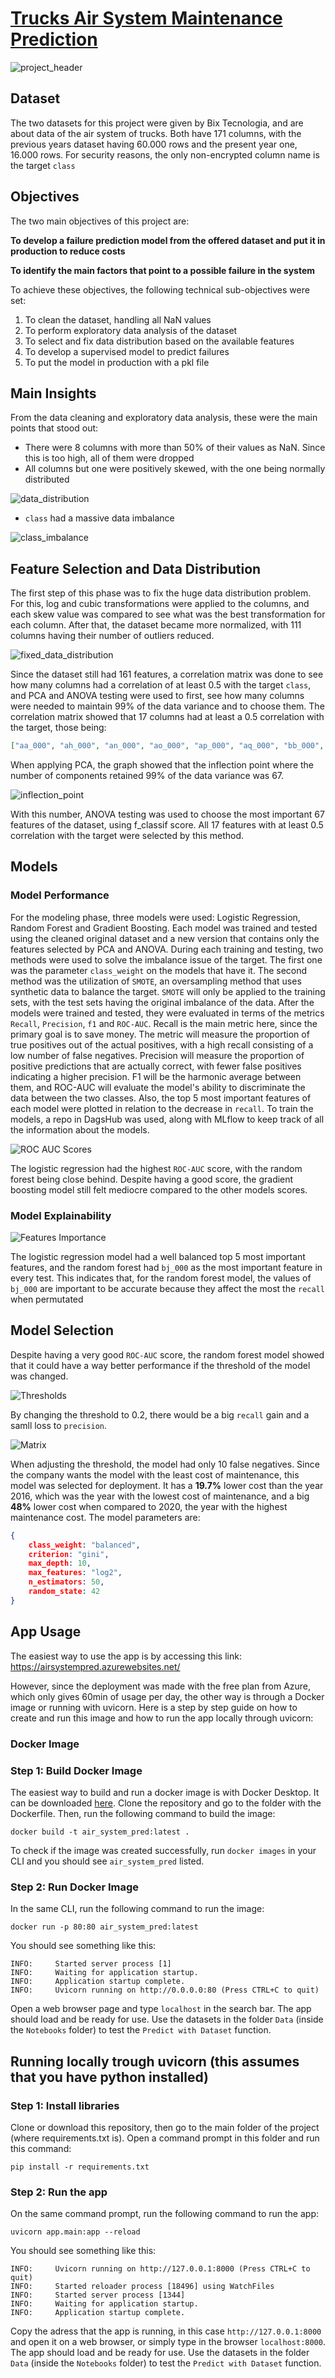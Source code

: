 # [Trucks Air System Maintenance Prediction](https://airsystempred.azurewebsites.net/)

![project_header](images/header.png)

## Dataset
The two datasets for this project were given by Bix Tecnologia, and are about data of the air system of trucks.
Both have 171 columns, with the previous years dataset having 60.000 rows and the present year one, 16.000 rows.
For security reasons, the only non-encrypted column name is the target `class`

## Objectives
The two main objectives of this project are:

**To develop a failure prediction model from the offered dataset and put it in production to reduce costs**

**To identify the main factors that point to a possible failure in the system**

To achieve these objectives, the following technical sub-objectives were set:

1. To clean the dataset, handling all NaN values
2. To perform exploratory data analysis of the dataset
3. To select and fix data distribution based on the available features
4. To develop a supervised model to predict failures
5. To put the model in production with a pkl file

## Main Insights
From the data cleaning and exploratory data analysis, these were the main points that stood out:
- There were 8 columns with more than 50% of their values as NaN. Since this is too high, all of them were dropped
- All columns but one were positively skewed, with the one being normally distributed

![data_distribution](images/data_distribution.png)
  
- `class` had a massive data imbalance

![class_imbalance](images/class_imbalance.png)

## Feature Selection and Data Distribution
The first step of this phase was to fix the huge data distribution problem. For this, log and cubic transformations were applied to the columns, and each skew value was compared to see what was the best transformation for each column. After that, the dataset became more normalized, with 111 columns having their number of outliers reduced.

![fixed_data_distribution](images/fixed_data_distribution.png)

Since the dataset still had 161 features, a correlation matrix was done to see how many columns had a correlation of at least 0.5 with the target `class`, and PCA and ANOVA testing were used to first, see how many columns were needed to maintain 99% of the data variance and to choose them. The correlation matrix showed that 17 columns had at least a 0.5 correlation with the target, those being:

```json
["aa_000", "ah_000", "an_000", "ao_000", "ap_000", "aq_000", "bb_000", "bg_000", "bj_000", "bt_000", "bu_000", "bv_000", "bx_000", "by_000", "cc_000", "ci_000", "cq_000"]
```

When applying PCA, the graph showed that the inflection point where the number of components retained 99% of the data variance was 67.

![inflection_point](images/inflection_point.png)

With this number, ANOVA testing was used to choose the most important 67 features of the dataset, using f_classif score. All 17 features with at least 0.5 correlation with the target were selected by this method.

## Models
### Model Performance
For the modeling phase, three models were used: Logistic Regression, Random Forest and Gradient Boosting. Each model was trained and tested using the cleaned original dataset and a new version that contains only the features selected by PCA and ANOVA. During each training and testing, two methods were used to solve the imbalance issue of the target. The first one was the parameter `class_weight` on the models that have it. The second method was the utilization of `SMOTE`, an oversampling method that uses synthetic data to balance the target. `SMOTE` will only be applied to the training sets, with the test sets having the original imbalance of the data. After the models were trained and tested, they were evaluated in terms of the metrics `Recall`, `Precision`, `f1` and `ROC-AUC`. Recall is the main metric here, since the primary goal is to save money. The metric will measure the proportion of true positives out of the actual positives, with a high recall consisting of a low number of false negatives. Precision will measure the proportion of positive predictions that are actually correct, with fewer false positives indicating a higher precision. F1 will be the harmonic average between them, and ROC-AUC will evaluate the model's ability to discriminate the data between the two classes. Also, the top 5 most important features of each model were plotted in relation to the decrease in `recall`. To train the models, a repo in DagsHub was used, along with MLflow to keep track of all the information about the models.

![ROC AUC Scores](images/roc_curves.png)

The logistic regression had the highest `ROC-AUC` score, with the random forest being close behind. Despite having a good score, the gradient boosting model still felt mediocre compared to the other models scores.

### Model Explainability

![Features Importance](images/feature_importance.png)

The logistic regression model had a well balanced top 5 most important features, and the random forest had `bj_000` as the most important feature in every test. This indicates that, for the random forest model, the values of `bj_000` are important to be accurate because they affect the most the `recall` when permutated

## Model Selection

Despite having a very good `ROC-AUC` score, the random forest model showed that it could have a way better performance if the threshold of the model was changed.

![Thresholds](images/threshold.png)

By changing the threshold to 0.2, there would be a big `recall` gain and a samll loss to `precision`. 

![Matrix](images/confusion_matrix.png)

When adjusting the threshold, the model had only 10 false negatives. Since the company wants the model with the least cost of maintenance, this model was selected for deployment. It has a **19.7%** lower cost than the year 2016, which was the year with the lowest cost of maintenance, and a big **48%** lower cost when compared to 2020, the year with the highest maintenance cost. The model parameters are:
```json
{
    class_weight: "balanced",
    criterion: "gini",
    max_depth: 10,
    max_features: "log2",
    n_estimators: 50,
    random_state: 42
}
```

## App Usage

The easiest way to use the app is by accessing this link: <https://airsystempred.azurewebsites.net/>

However, since the deployment was made with the free plan from Azure, which only gives 60min of usage per day, the other way is through a Docker image or running with uvicorn. Here is a step by step guide on how to create and run this image and how to run the app locally through uvicorn:

### Docker Image
### Step 1: Build Docker Image

The easiest way to build and run a docker image is with Docker Desktop. It can be downloaded [here](https://www.docker.com/products/docker-desktop/).
Clone the repository and go to the folder with the Dockerfile. Then, run the following command to build the image:

```shell
docker build -t air_system_pred:latest .
```

To check if the image was created successfully, run `docker images` in your CLI and you should see `air_system_pred` listed.

### Step 2: Run Docker Image

In the same CLI, run the following command to run the image:

```shell
docker run -p 80:80 air_system_pred:latest
```

You should see something like this:

```shell
INFO:     Started server process [1]
INFO:     Waiting for application startup.
INFO:     Application startup complete.
INFO:     Uvicorn running on http://0.0.0.0:80 (Press CTRL+C to quit)
```

Open a web browser page and type `localhost` in the search bar. The app should load and be ready for use. Use the datasets in the folder `Data` (inside the `Notebooks` folder) to test the `Predict with Dataset` function.

## Running locally trough uvicorn (this assumes that you have python installed)
### Step 1: Install libraries

Clone or download this repository, then go to the main folder of the project (where requirements.txt is). Open a command prompt in this folder and run this command:

```shell
pip install -r requirements.txt
```

### Step 2: Run the app

On the same command prompt, run the following command to run the app:

```shell
uvicorn app.main:app --reload
```

You should see something like this:

```shell
INFO:     Uvicorn running on http://127.0.0.1:8000 (Press CTRL+C to quit)
INFO:     Started reloader process [18496] using WatchFiles
INFO:     Started server process [1344]
INFO:     Waiting for application startup.
INFO:     Application startup complete.
```

Copy the adress that the app is running, in this case `http://127.0.0.1:8000` and open it on a web browser, or simply type in the browser `localhost:8000`. The app should load and be ready for use. Use the datasets in the folder `Data` (inside the `Notebooks` folder) to test the `Predict with Dataset` function.
